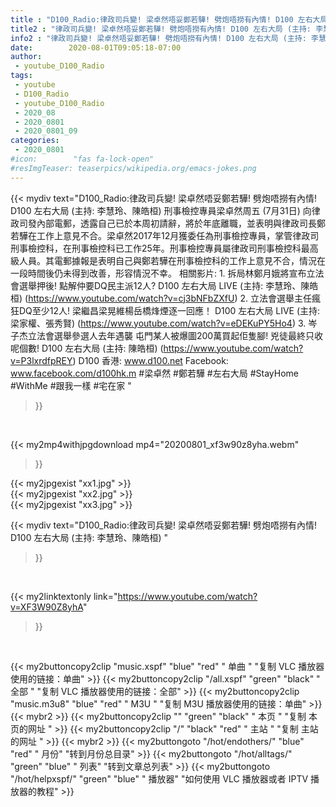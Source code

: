 ```yaml
---
title : "D100_Radio:律政司兵變! 梁卓然唔妥鄭若驊! 劈炮唔撈有內情! D100 左右大局 (主持: 李慧玲、陳皓桓) "
title2 : "律政司兵變! 梁卓然唔妥鄭若驊! 劈炮唔撈有內情! D100 左右大局 (主持: 李慧玲、陳皓桓) "
info2 : "律政司兵變! 梁卓然唔妥鄭若驊! 劈炮唔撈有內情! D100 左右大局 (主持: 李慧玲、陳皓桓)    刑事檢控專員梁卓然周五 (7月31日) 向律政司發內部電郵，透露自己已於本周初請辭，將於年底離職，並表明與律政司長鄭若驊在工作上意見不合。梁卓然2017年12月獲委任為刑事檢控專員，掌管律政司刑事檢控科，在刑事檢控科已工作25年。刑事檢控專員屬律政司刑事檢控科最高級人員。其電郵據報是表明自己與鄭若驊在刑事檢控科的工作上意見不合，情況在一段時間後仍未得到改善，形容情況不幸。  相關影片: 1. 拆局林鄭月娥將宣布立法會選舉押後! 點解仲要DQ民主派12人?  D100 左右大局 LIVE (主持: 李慧玲、陳皓桓) (https://www.youtube.com/watch?v=cj3bNFbZXfU) 2. 立法會選舉主任瘋狂DQ至少12人! 梁繼昌梁晃維楊岳橋烽煙逐一回應！ D100 左右大局 LIVE (主持: 梁家權、張秀賢) (https://www.youtube.com/watch?v=eDEKuPY5Ho4) 3. 岑子杰立法會選舉參選人去年遇襲 屯門某人被爆圖200萬買起佢隻腳! 兇徒最終只收呢個數!  D100 左右大局 (主持: 陳皓桓) (https://www.youtube.com/watch?v=P3lxrdfpREY)  D100 香港: www.d100.net  Facebook: www.facebook.com/d100hk.m  #梁卓然 #鄭若驊 #左右大局 #StayHome #WithMe #跟我一樣 #宅在家 "
date:        2020-08-01T09:05:18-07:00
author:
 - youtube_D100_Radio
tags:
 - youtube
 - D100_Radio
 - youtube_D100_Radio
 - 2020_08
 - 2020_0801
 - 2020_0801_09
categories:
 - 2020_0801
#icon:        "fas fa-lock-open"
#resImgTeaser: teaserpics/wikipedia.org/emacs-jokes.png
---
```


{{< mydiv text="D100_Radio:律政司兵變! 梁卓然唔妥鄭若驊! 劈炮唔撈有內情! D100 左右大局 (主持: 李慧玲、陳皓桓)    刑事檢控專員梁卓然周五 (7月31日) 向律政司發內部電郵，透露自己已於本周初請辭，將於年底離職，並表明與律政司長鄭若驊在工作上意見不合。梁卓然2017年12月獲委任為刑事檢控專員，掌管律政司刑事檢控科，在刑事檢控科已工作25年。刑事檢控專員屬律政司刑事檢控科最高級人員。其電郵據報是表明自己與鄭若驊在刑事檢控科的工作上意見不合，情況在一段時間後仍未得到改善，形容情況不幸。  相關影片: 1. 拆局林鄭月娥將宣布立法會選舉押後! 點解仲要DQ民主派12人?  D100 左右大局 LIVE (主持: 李慧玲、陳皓桓) (https://www.youtube.com/watch?v=cj3bNFbZXfU) 2. 立法會選舉主任瘋狂DQ至少12人! 梁繼昌梁晃維楊岳橋烽煙逐一回應！ D100 左右大局 LIVE (主持: 梁家權、張秀賢) (https://www.youtube.com/watch?v=eDEKuPY5Ho4) 3. 岑子杰立法會選舉參選人去年遇襲 屯門某人被爆圖200萬買起佢隻腳! 兇徒最終只收呢個數!  D100 左右大局 (主持: 陳皓桓) (https://www.youtube.com/watch?v=P3lxrdfpREY)  D100 香港: www.d100.net  Facebook: www.facebook.com/d100hk.m  #梁卓然 #鄭若驊 #左右大局 #StayHome #WithMe #跟我一樣 #宅在家 "
>}}
<br>


{{< my2mp4withjpgdownload mp4="20200801_xf3w90z8yha.webm"
>}}

{{< my2jpgexist "xx1.jpg" >}}<br>
{{< my2jpgexist "xx2.jpg" >}}<br>
{{< my2jpgexist "xx3.jpg" >}}<br>



{{< mydiv text="D100_Radio:律政司兵變! 梁卓然唔妥鄭若驊! 劈炮唔撈有內情! D100 左右大局 (主持: 李慧玲、陳皓桓) "
>}}
<br>

{{< my2linktextonly link="https://www.youtube.com/watch?v=XF3W90Z8yhA"
>}}


<br>

{{< my2buttoncopy2clip "music.xspf"        "blue"   "red"    " 单曲 "  "复制 VLC 播放器使用的链接：单曲" >}} {{< my2buttoncopy2clip "/all.xspf"         "green"  "black"  " 全部 "  "复制 VLC 播放器使用的链接：全部" >}} {{< my2buttoncopy2clip "music.m3u8"        "blue"   "red"    " M3U  "    "复制 M3U 播放器使用的链接：单曲" >}} {{< mybr2 >}} {{< my2buttoncopy2clip ""                  "green"  "black"  " 本页 "    "复制 本页的网址 " >}} {{< my2buttoncopy2clip "/"                 "black"  "red"    " 主站 "    "复制 主站的网址 " >}} {{< mybr2 >}} {{< my2buttongoto      "/hot/endothers/"   "blue"   "red"    " 月份"   "转到月份总目录" >}} {{< my2buttongoto      "/hot/alltags/"     "green"  "blue"   " 列表"   "转到文章总列表" >}} {{< my2buttongoto      "/hot/helpxspf/"    "green"  "blue"   " 播放器" "如何使用 VLC 播放器或者 IPTV 播放器的教程" >}} 
